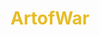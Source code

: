 # ArtofWar
<!DOCTYPE html>
<html lang="en">
<head>
    <meta charset="UTF-8">
    <meta name="viewport" content="width=device-width, initial-scale=1.0">
    <title>Gaming Channel Overlay</title>
    <style>
        @import url('https://fonts.googleapis.com/css2?family=Orbitron:wght@400;700&family=Special+Elite&display=swap');
        
        body {
            font-family: 'Orbitron', sans-serif;
            background-color: #1c1f26;
            color: #e7bc25;
            text-align: center;
            padding: 50px;
        }
        h1 {
            color: #e7bc25;
            margin-bottom: 20px;
        }
        #counter {
            color: #e7bc25;
            margin-bottom: 30px;
            font-size: 18px;
            font-family: 'Special Elite', serif;
        }
        .game-piece {
            margin: 5px 0;
            padding: 15px;
            font-size: 20px;
            cursor: pointer;
            transition: color 0.3s, background-color 0.3s;
            background-color: #1a5fe4;
            border-radius: 5px;
            display: flex;
            justify-content: center;
        }
        .game-piece:hover {
            background-color: #1447b2;
        }
        .removed {
            color: #7f7f7f;
            text-decoration: line-through;
            text-decoration-color: #ff0000; /* Blood red color */
            background-color: #1c1f26;
        }
    </style>
    <script>
        function toggleRemoved(event) {
            event.target.classList.toggle('removed');
            updateCounter();
        }

        function updateCounter() {
            const totalPieces = document.querySelectorAll('.game-piece').length;
            const removedPieces = document.querySelectorAll('.game-piece.removed').length;
            const remainingPercentage = ((totalPieces - removedPieces) / totalPieces * 100).toFixed(2);
            document.getElementById('counter').textContent = `Remaining units: ${remainingPercentage}%`;
        }

        document.addEventListener('DOMContentLoaded', () => {
            const gamePieces = [
                'Game Piece 1',
                'Game Piece 2',
                'Game Piece 3',
                'Game Piece 4',
                'Game Piece 5',
                'Game Piece 6',
                'Game Piece 7',
                'Game Piece 8',
                'Game Piece 9',
                'Game Piece 10'
            ];
            const container = document.getElementById('game-pieces-container');
            gamePieces.forEach(piece => {
                const div = document.createElement('div');
                div.className = 'game-piece';
                div.onclick = toggleRemoved;
                div.textContent = piece;
                container.appendChild(div);
            });
            updateCounter();
        });
    </script>
</head>
<body>
    <h1>Game Pieces</h1>
    <div id="counter">Remaining units: 100%</div>
    <div id="game-pieces-container"></div>
</body>
</html>

